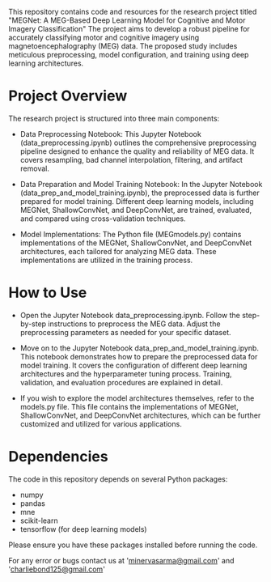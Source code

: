 This repository contains code and resources for the research project titled "MEGNet: A MEG-Based Deep Learning Model for Cognitive and Motor Imagery Classification" The project aims to develop a robust pipeline for accurately classifying motor and cognitive imagery using magnetoencephalography (MEG) data. The proposed study includes meticulous preprocessing, model configuration, and training using deep learning architectures.


# Project Overview
The research project is structured into three main components:

* Data Preprocessing Notebook: This Jupyter Notebook (data_preprocessing.ipynb) outlines the comprehensive preprocessing pipeline designed to enhance the quality and reliability of MEG data. It covers resampling, bad channel interpolation, filtering, and artifact removal.

* Data Preparation and Model Training Notebook: In the Jupyter Notebook (data_prep_and_model_training.ipynb), the preprocessed data is further prepared for model training. Different deep learning models, including MEGNet, ShallowConvNet, and DeepConvNet, are trained, evaluated, and compared using cross-validation techniques.

* Model Implementations: The Python file (MEGmodels.py) contains implementations of the MEGNet, ShallowConvNet, and DeepConvNet architectures, each tailored for analyzing MEG data. These implementations are utilized in the training process.

# How to Use
* Open the Jupyter Notebook data_preprocessing.ipynb. Follow the step-by-step instructions to preprocess the MEG data. Adjust the preprocessing parameters as needed for your specific dataset.

* Move on to the Jupyter Notebook data_prep_and_model_training.ipynb. This notebook demonstrates how to prepare the preprocessed data for model training. It covers the configuration of different deep learning architectures and the hyperparameter tuning process. Training, validation, and evaluation procedures are explained in detail.

* If you wish to explore the model architectures themselves, refer to the models.py file. This file contains the implementations of MEGNet, ShallowConvNet, and DeepConvNet architectures, which can be further customized and utilized for various applications.

# Dependencies
The code in this repository depends on several Python packages:

- numpy
- pandas
- mne
- scikit-learn
- tensorflow (for deep learning models)

Please ensure you have these packages installed before running the code.

For any error or bugs contact us at 'minervasarma@gmail.com' and 'charliebond125@gmail.com'
